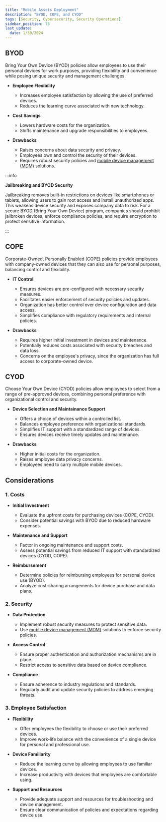 ```yaml
---
title: "Mobile Assets Deployment"
description: "BYOD, COPE, and CYOD"
tags: [Security, Cybersecurity, Security Operations]
sidebar_position: 73
last_update:
  date: 1/30/2024
---
```


## BYOD

Bring Your Own Device (BYOD) policies allow employees to use their personal devices for work purposes, providing flexibility and convenience while posing unique security and management challenges.

- **Employee Flexibility**
  - Increases employee satisfaction by allowing the use of preferred devices.
  - Reduces the learning curve associated with new technology.

- **Cost Savings**
  - Lowers hardware costs for the organization.
  - Shifts maintenance and upgrade responsibilities to employees.

- **Drawbacks**
  - Raises concerns about data security and privacy.
  - Employees own and control the security of their devices.
  - Requires robust security policies and [mobile device management (MDM)](../004-Infrastructure-and-Network/059-Mobile-Systems.md#mobile-device-management) solutions.

:::info 

**Jailbreaking and BYOD Security**

Jailbreaking removes built-in restrictions on devices like smartphones or tablets, allowing users to gain root access and install unauthorized apps. This weakens device security and exposes company data to risk. For a secure BYOD (Bring Your Own Device) program, companies should prohibit jailbroken devices, enforce compliance policies, and require encryption to protect sensitive information.

:::


## COPE

Corporate-Owned, Personally Enabled (COPE) policies provide employees with company-owned devices that they can also use for personal purposes, balancing control and flexibility.

- **IT Control**
  - Ensures devices are pre-configured with necessary security measures.
  - Facilitates easier enforcement of security policies and updates.
  - Organization has better control over device configuration and data access.
  - Simplifies compliance with regulatory requirements and internal policies.

- **Drawbacks**
  - Requires higher initial investment in devices and maintenance.
  - Potentially reduces costs associated with security breaches and data loss.
  - Concerns on the employee's privacy, since the organization has full access to corporate-owned device.


## CYOD

Choose Your Own Device (CYOD) policies allow employees to select from a range of pre-approved devices, combining personal preference with organizational control and security.

- **Device Selection and Maintainance Support**
  - Offers a choice of devices within a controlled list.
  - Balances employee preference with organizational standards.
  - Simplifies IT support with a standardized range of devices.
  - Ensures devices receive timely updates and maintenance.

- **Drawbacks**
  - Higher initial costs for the organization.
  - Raises employee data privacy concerns.
  - Employees need to carry multiple mobile devices.


## Considerations

### 1. Costs

  - **Initial Investment**
    - Evaluate the upfront costs for purchasing devices (COPE, CYOD).
    - Consider potential savings with BYOD due to reduced hardware expenses.

  - **Maintenance and Support**
    - Factor in ongoing maintenance and support costs.
    - Assess potential savings from reduced IT support with standardized devices (CYOD, COPE).

  - **Reimbursement**
    - Determine policies for reimbursing employees for personal device use (BYOD).
    - Analyze cost-sharing arrangements for device purchase and data plans.

### 2. Security

  - **Data Protection**
    - Implement robust security measures to protect sensitive data.
    - Use [mobile device management (MDM)](../004-Infrastructure-and-Network/059-Mobile-Systems.md#mobile-device-management) solutions to enforce security policies.

  - **Access Control**
    - Ensure proper authentication and authorization mechanisms are in place.
    - Restrict access to sensitive data based on device compliance.

  - **Compliance**
    - Ensure adherence to industry regulations and standards.
    - Regularly audit and update security policies to address emerging threats.


### 3. Employee Satisfaction

  - **Flexibility**
    - Offer employees the flexibility to choose or use their preferred devices.
    - Improve work-life balance with the convenience of a single device for personal and professional use.
    
  - **Device Familiarity**
    - Reduce the learning curve by allowing employees to use familiar devices.
    - Increase productivity with devices that employees are comfortable using.
    
  - **Support and Resources**
    - Provide adequate support and resources for troubleshooting and device management.
    - Ensure clear communication of policies and expectations regarding device use.
    




